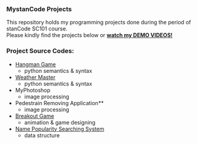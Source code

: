 ### MystanCode Projects
This repository holds my programming projects done during the period of stanCode SC101 course.
<br> Please kindly find the projects below or **[watch my DEMO VIDEOS!](https://youtu.be/v2O_MGE9_ao?feature=shared)**

### Project Source Codes:
- [Hangman Game](SC001_A3/hangman.py)
    - python semantics & syntax
- [Weather Master](SC001_A2/weather_master.py)
    - python semantics & syntax
- MyPhotoshop
    - image processing
- Pedestrain Removing Application**
    - image processing
- [Breakout Game](SC101_A2/breakout.py)
    - animation & game designing
- [Name Popularity Searching System](SC101_A4/babygraphics.py)
    - data structure
